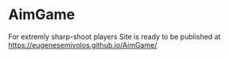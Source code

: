 # AimGame
For extremly sharp-shoot players
Site is ready to be published at https://eugenesemivolos.github.io/AimGame/
